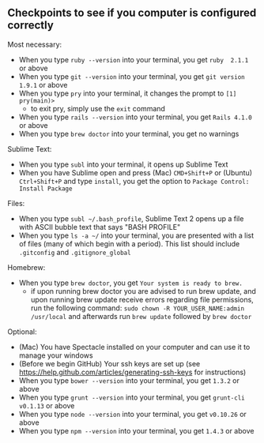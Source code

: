 ## Checkpoints to see if you computer is configured correctly

Most necessary:

* When you type `ruby --version` into your terminal, you get `ruby  2.1.1` or above
* When you type `git --version` into your terminal, you get `git version 1.9.1` or above
* When you type `pry` into your terminal, it changes the prompt to `[1] pry(main)>`
	* to exit pry, simply use the `exit` command
* When you type `rails --version` into your terminal, you get `Rails 4.1.0` or above
* When you type `brew doctor` into your terminal, you get no warnings

Sublime Text:

* When you type `subl` into your terminal, it opens up Sublime Text
* When you have Sublime open and press (Mac) `CMD+Shift+P` or (Ubuntu) `Ctrl+Shift+P` and type `install`, you get the option to `Package Control: Install Package`

Files:

* When you type `subl ~/.bash_profile`, Sublime Text 2 opens up a file with ASCII bubble text that says "BASH PROFILE"
* When you type `ls -a ~/` into your terminal, you are presented with a list of files (many of which begin with a period). This list should include `.gitconfig` and `.gitignore_global` 

Homebrew:

* When you type `brew doctor`, you get `Your system is ready to brew.`
	*  if upon running brew doctor you are advised to run brew update, and upon running brew update receive errors regarding file permissions, run the following command: `sudo chown -R YOUR_USER_NAME:admin /usr/local` and afterwards run `brew update` followed by `brew doctor`
 

Optional:

* (Mac) You have Spectacle installed on your computer and can use it to manage your windows
* (Before we begin GitHub) Your ssh keys are set up (see https://help.github.com/articles/generating-ssh-keys for instructions)
* When you type `bower --version` into your terminal, you get `1.3.2` or above
* When you type `grunt --version` into your terminal, you get `grunt-cli v0.1.13` or above
* When you type `node --version` into your terminal, you get `v0.10.26` or above
* When you type `npm --version` into your terminal, you get `1.4.3` or above
